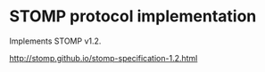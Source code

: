 ﻿# STOMP protocol implementation

Implements STOMP v1.2.

http://stomp.github.io/stomp-specification-1.2.html
